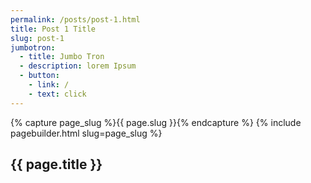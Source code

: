 ```yaml
---
permalink: /posts/post-1.html
title: Post 1 Title
slug: post-1
jumbotron:
  - title: Jumbo Tron
  - description: lorem Ipsum
  - button:
    - link: /
    - text: click
---
```

{% capture page_slug %}{{ page.slug }}{% endcapture %}
{% include pagebuilder.html slug=page_slug %}
<section class="sec-p-1">
  <div class="container">
    <h2> {{ page.title }} </h2>
  </div>
</section>
